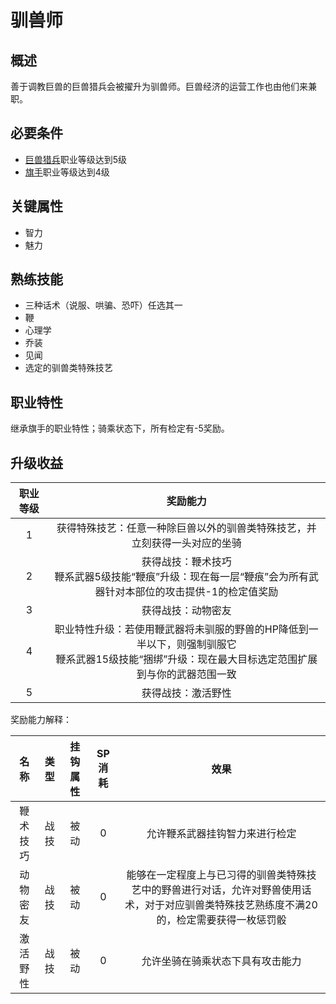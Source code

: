 # 驯兽师

## 概述

善于调教巨兽的巨兽猎兵会被擢升为驯兽师。巨兽经济的运营工作也由他们来兼职。

## 必要条件

* <a href="../jager" target="_blank">巨兽猎兵</a>职业等级达到5级
* <a href="../../../basicJob/Standard-bearer" target="_blank">旗手</a>职业等级达到4级

## 关键属性

* 智力
* 魅力

## 熟练技能

* 三种话术（说服、哄骗、恐吓）任选其一
* 鞭
* 心理学
* 乔装
* 见闻
* 选定的驯兽类特殊技艺
  
## 职业特性

继承旗手的职业特性；骑乘状态下，所有检定有-5奖励。

## 升级收益

职业等级|奖励能力
:--:|:--:
1|获得特殊技艺：任意一种除巨兽以外的驯兽类特殊技艺，并立刻获得一头对应的坐骑
2|获得战技：鞭术技巧<br>鞭系武器5级技能“鞭痕”升级：现在每一层“鞭痕”会为所有武器针对本部位的攻击提供-1的检定值奖励
3|获得战技：动物密友
4|职业特性升级：若使用鞭武器将未驯服的野兽的HP降低到一半以下，则强制驯服它<br>鞭系武器15级技能“捆绑”升级：现在最大目标选定范围扩展到与你的武器范围一致
5|获得战技：激活野性

奖励能力解释：

名称|类型|挂钩属性|SP消耗|效果
:--:|:--:|:--:|:--:|:--:
鞭术技巧|战技|被动|0|允许鞭系武器挂钩智力来进行检定
动物密友|战技|被动|0|能够在一定程度上与已习得的驯兽类特殊技艺中的野兽进行对话，允许对野兽使用话术，对于对应驯兽类特殊技艺熟练度不满20的，检定需要获得一枚惩罚骰
激活野性|战技|被动|0|允许坐骑在骑乘状态下具有攻击能力
